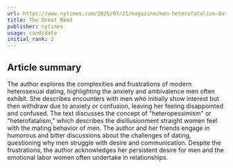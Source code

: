 ```yaml
---
url: https://www.nytimes.com/2025/07/21/magazine/men-heterofatalism-dating-relationships.html
title: The Great Read
publisher: nytimes
usage: candidate
initial_rank: 2
---
```

## Article summary
The author explores the complexities and frustrations of modern heterosexual dating, highlighting the anxiety and ambivalence men often exhibit. She describes encounters with men who initially show interest but then withdraw due to anxiety or confusion, leaving her feeling disappointed and confused. The text discusses the concept of "heteropessimism" or "heterofatalism," which describes the disillusionment straight women feel with the mating behavior of men. The author and her friends engage in humorous and bitter discussions about the challenges of dating, questioning why men struggle with desire and communication. Despite the frustrations, the author acknowledges her persistent desire for men and the emotional labor women often undertake in relationships.
